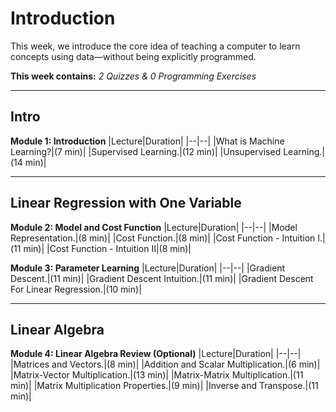 # Introduction
This week, we introduce the core idea of teaching a computer to learn concepts using data—without being explicitly programmed.

**This week contains:** *2 Quizzes & 0 Programming Exercises*

----

## Intro
**Module 1: Introduction**
|Lecture|Duration|
|--|--|
|What is Machine Learning?|(7 min)|
|Supervised Learning.|(12 min)|
|Unsupervised Learning.|(14 min)|

----
## Linear Regression with One Variable

**Module 2: Model and Cost Function**
|Lecture|Duration|
|--|--|
|Model Representation.|(8 min)|
|Cost Function.|(8 min)|
|Cost Function - Intuition I.|(11 min)|
|Cost Function - Intuition II|(8 min)|

**Module 3: Parameter Learning**
|Lecture|Duration|
|--|--|
|Gradient Descent.|(11 min)|
|Gradient Descent Intuition.|(11 min)|
|Gradient Descent For Linear Regression.|(10 min)|

----
## Linear Algebra
**Module 4: Linear Algebra Review **(Optional)****
|Lecture|Duration|
|--|--|
|Matrices and Vectors.|(8 min)|
|Addition and Scalar Multiplication.|(6 min)|
|Matrix-Vector Multiplication.|(13 min)|
|Matrix-Matrix Multiplication.|(11 min)|
|Matrix Multiplication Properties.|(9 min)|
|Inverse and Transpose.|(11 min)|
